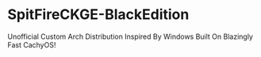 # SpitFireCKGE-BlackEdition
Unofficial Custom Arch Distribution Inspired By Windows Built On Blazingly Fast CachyOS!
